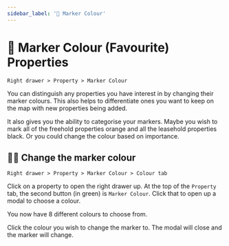 ```yaml
---
sidebar_label: '🎨 Marker Colour'
---
```


# 🎨 Marker Colour (Favourite) Properties

`Right drawer > Property > Marker Colour`

You can distinguish any properties you have interest in by changing their marker colours. This also helps to differentiate ones you want to keep on the map with new properties being added.

It also gives you the ability to categorise your markers. Maybe you wish to mark all of the freehold properties orange and all the leasehold properties black. Or you could change the colour based on importance.

## 👩‍🎨 Change the marker colour

`Right drawer > Property > Marker Colour > Colour tab`

Click on a property to open the right drawer up. At the top of the `Property` tab, the second button (in green) is `Marker Colour`. Click that to open up a modal to choose a colour.

You now have 8 different colours to choose from.

Click the colour you wish to change the marker to. The modal will close and the marker will change.